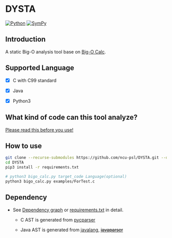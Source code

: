 # DYSTA
[![Python](https://img.shields.io/badge/python-3.6.5-blue.svg?style=popout)](https://www.python.org/downloads/release/python-360/)
[![SymPy](https://img.shields.io/badge/SymPy-1.3-brightgreen.svg?style=popout)](https://docs.sympy.org/1.3/index.html)
<!-- [![Jenkins Build Status](http://140.115.53.191:3334/buildStatus/icon?job=BigO-Calc)](http://140.115.53.191:3334/job/BigO-Calc/) -->


## Introduction
A static Big-O analysis tool base on [Big-O Calc](https://github.com/ncu-psl/BigO-Calc).


## Supported Language
- [x] C with C99 standard
- [x] Java
- [x] Python3


## What kind of code can this tool analyze?
[Please read this before you use!][wiki]

[wiki]: https://github.com/ncu-psl/DYSTA/wiki


## How to use
```sh
git clone --recurse-submodules https://github.com/ncu-psl/DYSTA.git --depth=1
cd DYSTA
pip3 install -r requirements.txt

# python3 bigo_calc.py target_code Language(optional)
python3 bigo_calc.py examples/ForTest.c
```


## Dependency
* See [Dependency graph](https://github.com/ncu-psl/DYSTA/network/dependencies) or [requirements.txt](requirements.txt) in detail.

    * C AST is generated from [pycparser](https://github.com/eliben/pycparser)

    * Java AST is generated from [javalang](https://github.com/c2nes/javalang), ~~[javaparser](https://github.com/javaparser/javaparser)~~

<!---
## Publication

* 何東穎, 莊永裕, [使用AST進行靜態程式碼分析函式時間複雜度][TANET_2018_ABOAT], [Taiwan Academic Network Conference (TANET 2018)][TANET], Nov. 2018

[TANET_2018_ABOAT]:https://drive.google.com/file/d/1DI91vHIPUzVy0Eb6nXdoB3CwqWpJu9UB
[TANET]:https://cis.ncu.edu.tw/SeminarSys/activity/TANET2018/ 


## AST version & CST version
* [AST version](https://github.com/ncu-psl/BigO-Calc/tree/master) (Current Version)

* [CST version](https://github.com/ncu-psl/BigO-Calc/tree/CST) (This Version is no longer maintained)
-->
